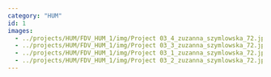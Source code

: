 ```yaml
---
category: "HUM"
id: 1
images:
  - ../projects/HUM/FDV_HUM_1/img/Project 03_4_zuzanna_szymlowska_72.jpg
  - ../projects/HUM/FDV_HUM_1/img/Project 03_3_zuzanna_szymlowska_72.jpg
  - ../projects/HUM/FDV_HUM_1/img/Project 03_1_zuzanna_szymlowska_72.jpg
  - ../projects/HUM/FDV_HUM_1/img/Project 03_2_zuzanna_szymlowska_72.jpg
---
```

